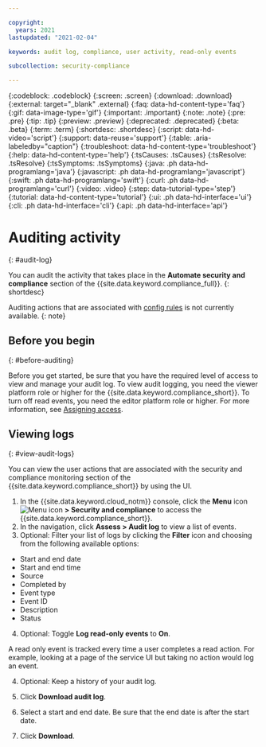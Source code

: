```yaml
---

copyright:
  years: 2021
lastupdated: "2021-02-04"

keywords: audit log, compliance, user activity, read-only events

subcollection: security-compliance

---
```


{:codeblock: .codeblock}
{:screen: .screen}
{:download: .download}
{:external: target="_blank" .external}
{:faq: data-hd-content-type='faq'}
{:gif: data-image-type='gif'}
{:important: .important}
{:note: .note}
{:pre: .pre}
{:tip: .tip}
{:preview: .preview}
{:deprecated: .deprecated}
{:beta: .beta}
{:term: .term}
{:shortdesc: .shortdesc}
{:script: data-hd-video='script'}
{:support: data-reuse='support'}
{:table: .aria-labeledby="caption"}
{:troubleshoot: data-hd-content-type='troubleshoot'}
{:help: data-hd-content-type='help'}
{:tsCauses: .tsCauses}
{:tsResolve: .tsResolve}
{:tsSymptoms: .tsSymptoms}
{:java: .ph data-hd-programlang='java'}
{:javascript: .ph data-hd-programlang='javascript'}
{:swift: .ph data-hd-programlang='swift'}
{:curl: .ph data-hd-programlang='curl'}
{:video: .video}
{:step: data-tutorial-type='step'}
{:tutorial: data-hd-content-type='tutorial'}
{:ui: .ph data-hd-interface='ui'}
{:cli: .ph data-hd-interface='cli'}
{:api: .ph data-hd-interface='api'}


# Auditing activity
{: #audit-log}

You can audit the activity that takes place in the **Automate security and compliance** section of the {{site.data.keyword.compliance_full}}.
{: shortdesc}

Auditing actions that are associated with [config rules](/docs/security-compliance?topic=security-compliance-rules) is not currently available.
{: note}

## Before you begin
{: #before-auditing}

Before you get started, be sure that you have the required level of access to view and manage your audit log. To view audit logging, you need the viewer platform role or higher for the {{site.data.keyword.compliance_short}}. To turn off read events, you need the editor platform role or higher. For more information, see [Assigning access](/docs/security-compliance?topic=security-compliance-access-management).



## Viewing logs
{: #view-audit-logs}

You can view the user actions that are associated with the security and compliance monitoring section of the {{site.data.keyword.compliance_short}} by using the UI.

1. In the {{site.data.keyword.cloud_notm}} console, click the **Menu** icon ![Menu icon](../icons/icon_hamburger.svg) **> Security and compliance** to access the {{site.data.keyword.compliance_short}}.
2. In the navigation, click **Assess > Audit log** to view a list of events. 
3. Optional: Filter your list of logs by clicking the **Filter** icon and choosing from the following available options:

  * Start and end date
  * Start and end time
  * Source
  * Completed by
  * Event type
  * Event ID
  * Description
  * Status

4. Optional: Toggle **Log read-only events** to **On**.
    
  A read only event is tracked every time a user completes a read action. For example, looking at a page of the service UI but taking no action would log an event.

4. Optional: Keep a history of your audit log.

  1. Click **Download audit log**.
  2. Select a start and end date. Be sure that the end date is after the start date.
  3. Click **Download**.


